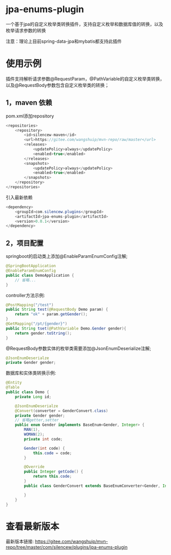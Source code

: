 # jpa-enums-plugin
一个基于jpa的自定义枚举类转换插件，支持自定义枚举和数据库值的转换，以及枚举请求参数的转换

注意：理论上目前spring-data-jpa和mybatis都支持此插件

# 使用示例

插件支持解析请求参数@RequestParam，@PathVariable的自定义枚举类转换，以及@RequestBody参数包含自定义枚举类的转换；

## 1，maven 依赖

pom.xml添加repository
``` java
<repositories>
    <repository>
        <id>silencew-maven</id>
        <url>https://gitee.com/wangshuip/mvn-repo/raw/master</url>
        <releases>
            <updatePolicy>always</updatePolicy>
            <enabled>true</enabled>
        </releases>
        <snapshots>
            <updatePolicy>always</updatePolicy>
            <enabled>true</enabled>
        </snapshots>
    </repository>
</repositories>
```

引入最新依赖

``` java
<dependency>
    <groupId>com.silencew.plugins</groupId>
    <artifactId>jpa-enums-plugin</artifactId>
    <version>0.0.1</version>
</dependency>
```

## 2，项目配置
springboot的启动类上添加@EnableParamEnumConfig注解;
```java
@SpringBootApplication
@EnableParamEnumConfig
public class DemoApplication {
    // 省略...
}
```
controller方法示例:
``` java
@PostMapping("/test")
public String test(@RequestBody Demo param) {
    return "ok" + param.getGender();
}
@GetMapping("/pt/{gender}")
public String tset(@PathVariable Demo.Gender gender){
    return gender.toString();
}
```
@RequestBody参数实体的枚举类需要添加@JsonEnumDeserialize注解;
``` java
@JsonEnumDeserialze
private Gender gender;
```

数据库和实体类转换示例:
```java
@Entity
@Table
public class Demo {
    private Long id;

    @JsonEnumDeserialze
    @Convert(converter = GenderConvert.class)
    private Gender gender;
    // 省略getter,setter
    public enum Gender implements BaseEnum<Gender, Integer> {
        MAN(1),
        WOMAN(2);
        private int code;

        Gender(int code) {
            this.code = code;
        }

        @Override
        public Integer getCode() {
            return this.code;
        }
        public class GenderConvert extends BaseEnumConverter<Gender, Integer> {

        }
    }
}
```

# 查看最新版本
最新版本链接:
https://gitee.com/wangshuip/mvn-repo/tree/master/com/silencew/plugins/jpa-enums-plugin